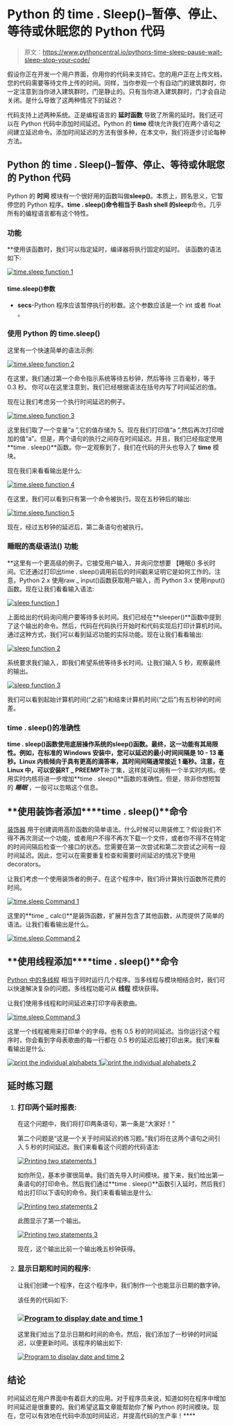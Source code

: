 # Python 的 time . Sleep()–暂停、停止、等待或休眠您的 Python 代码

> 原文：<https://www.pythoncentral.io/pythons-time-sleep-pause-wait-sleep-stop-your-code/>

假设你正在开发一个用户界面，你用你的代码来支持它。您的用户正在上传文档，您的代码需要等待文件上传的时间。同样，当你参观一个有自动门的建筑群时，你一定注意到当你进入建筑群时，门是静止的。只有当你进入建筑群时，门才会自动关闭。是什么导致了这两种情况下的延迟？

代码支持上述两种系统。正是编程语言的 **延时函数** 导致了所需的延时。我们还可以在 Python 代码中添加时间延迟。Python 的 **time** 模块允许我们在两个语句之间建立延迟命令。添加时间延迟的方法有很多种，在本文中，我们将逐步讨论每种方法。

## **Python 的 time . Sleep()–暂停、停止、等待或休眠您的 Python 代码**

Python 的 **时间** 模块有一个很好用的函数叫做**sleep()**。本质上，顾名思义，它暂停您的 Python 程序。**time . sleep()**命令相当于 Bash shell 的**sleep**命令。几乎所有的编程语言都有这个特性。

### ****功能****

 **使用该函数时，我们可以指定延时，编译器将执行固定的延时。 该函数的语法如下:

[![time.sleep function 1](img/bba40c7c66ca80ca35ef6bc12a929607.png)](https://www.pythoncentral.io/wp-content/uploads/2013/07/image001.jpg)

#### **time.sleep()参数**

*   **secs**-Python 程序应该暂停执行的秒数。这个参数应该是一个 int 或者 float 。

### **使用 Python 的 time.sleep()**

这里有一个快速简单的语法示例:

[![time.sleep function 2](img/4e10a198ca92e2ded785d937e3c555ec.png)](https://www.pythoncentral.io/wp-content/uploads/2013/07/image002.jpg)

在这里，我们通过第一个命令指示系统等待五秒钟，然后等待 三百毫秒，等于 0.3 秒。 你可以在这里注意到，我们已经根据语法在括号内写了时间延迟的值。

现在让我们考虑另一个执行时间延迟的例子。

[![time.sleep function 3](img/727e129f8161886d5cd25189f8b2e9c1.png)](https://www.pythoncentral.io/wp-content/uploads/2013/07/image003.jpg)

这里我们取了一个变量“a ”,它的值存储为 5。现在我们打印值“a ”,然后再次打印增加的值“a”。但是，两个语句的执行之间存在时间延迟。并且，我们已经指定使用**time . sleep()**函数。你一定观察到了，我们在代码的开头也导入了 **time** 模块。

现在我们来看看输出是什么:

[![time.sleep function 4](img/1b578d3cea301647fbca5e96d8509062.png)](https://www.pythoncentral.io/wp-content/uploads/2013/07/image004.jpg)

在这里，我们可以看到只有第一个命令被执行。现在五秒钟后的输出:

[![time.sleep function 5](img/0c9c9a6caf0bba11b675ee1989ae67ca.png)](https://www.pythoncentral.io/wp-content/uploads/2013/07/image005.jpg)

现在，经过五秒钟的延迟后，第二条语句也被执行。

### **睡眠的高级语法() **功能****

 **这里有一个更高级的例子。它接受用户输入，并询问您想要 【睡眠() 多长时间。它还通过打印出time . sleep()调用前后的时间戳来证明它是如何工作的。注意，Python 2.x 使用raw _ input()函数获取用户输入，而 Python 3.x 使用input()函数。现在让我们看看输入语法:

[![sleep function 1](img/3e0c7462a988e24d9baf195210ad3c2d.png)](https://www.pythoncentral.io/wp-content/uploads/2013/07/image006.jpg)

上面给出的代码询问用户要等待多长时间。我们已经在**sleeper()**函数中提到了这个输出的命令。然后，代码在代码执行开始时和代码实现后打印计算机时间。通过这种方式，我们可以看到延迟功能的实际功能。现在让我们看看输出:

[![sleep function 2](img/1512dbe557e66a83ed0accb07d9e3d2e.png)](https://www.pythoncentral.io/wp-content/uploads/2013/07/image007.jpg)

系统要求我们输入，即我们希望系统等待多长时间。让我们输入 5 秒，观察最终的输出。

[![sleep function 3](img/f7d97f1b791048dce3946ee24f6b9fdf.png)](https://www.pythoncentral.io/wp-content/uploads/2013/07/image008.jpg)

我们可以看到起始计算机时间(“之前”)和结束计算机时间(“之后”)有五秒钟的时间差。

### **time . sleep()的准确性**

**time . sleep()**函数使用底层操作系统的**sleep()**函数。最终，这一功能有其局限性。例如，在标准的 Windows 安装中，您可以延迟的最小时间间隔是 10 - 13 毫秒。Linux 内核倾向于具有更高的滴答率，其时间间隔通常接近 1 毫秒。注意，在 Linux 中，可以安装**RT _ PREEMPT**补丁集，这样就可以拥有一个半实时内核。使用实时内核将进一步增加**time . sleep()**函数的准确性。但是，除非你想短暂的 ***睡眠*** ，一般可以忽略这个信息。

## **使用装饰者添加****time . sleep()****命令**

[装饰器](https://www.geeksforgeeks.org/decorators-in-python/) 用于创建调用高阶函数的简单语法。什么时候可以用装修工？假设我们不得不再次测试一个功能，或者用户不得不再次下载一个文件，或者你不得不在特定的时间间隔后检查一个接口的状态。您需要在第一次尝试和第二次尝试之间有一段时间延迟。因此，您可以在需要重复检查和需要时间延迟的情况下使用 decorators。

让我们考虑一个使用装饰者的例子。在这个程序中，我们将计算执行函数所花费的时间。

[![time.sleep Command 1](img/260750113ef7089377e41a9156d7f7cb.png)](https://www.pythoncentral.io/wp-content/uploads/2013/07/image009.jpg)

这里的**time _ calc()**是装饰函数，扩展并包含了其他函数，从而提供了简单的语法。让我们看看输出是什么。

[![time.sleep Command 2](img/64872001f35ce1ad0617a091b82a6537.png)](https://www.pythoncentral.io/wp-content/uploads/2013/07/image010.jpg)

## **使用线程添加****time . sleep()****命令**

[Python 中的多线程](https://www.tutorialspoint.com/python/python_multithreading.htm) 相当于同时运行几个程序。当多线程与模块相结合时，我们可以快速解决复杂的问题。多线程功能可从 **线程** 模块获得。

让我们使用多线程和时间延迟来打印字母表歌曲。

[![time.sleep Command 3](img/39b8871f2c666b022bfa7d8fcda7db39.png)](https://www.pythoncentral.io/wp-content/uploads/2013/07/image011.jpg)

这里一个线程被用来打印单个的字母。也有 0.5 秒的时间延迟。当你运行这个程序时，你会看到字母表歌曲的每一行都在 0.5 秒的延迟后被打印出来。我们来看看输出是什么:

[![print the individual alphabets 1](img/3c830ead1b722cefa0159d9d3f1d6586.png)](https://www.pythoncentral.io/wp-content/uploads/2013/07/image012.jpg)[![print the individual alphabets 2](img/fb2f8bd11655320c89770d4c226227e7.png)](https://www.pythoncentral.io/wp-content/uploads/2013/07/image013.jpg)

## **延时练习题**

1.  ### **打印两个延时报表:**

    在这个问题中，我们将打印两条语句，第一条是“大家好！”

    第二个问题是“这是一个关于时间延迟的练习题。”我们将在这两个语句之间引入 5 秒的时间延迟。我们来看看这个问题的代码语法:

    [![Printing two statements 1](img/fec4c7450f78c5baba06e332d38c2e99.png)](https://www.pythoncentral.io/wp-content/uploads/2013/07/image014.jpg)

    如你所见，基本步骤很简单。我们首先导入时间模块。接下来，我们给出第一条语句的打印命令。然后我们通过**time . sleep()**函数引入延时，然后我们给出打印以下语句的命令。我们来看看输出是什么:

    [![Printing two statements 2](img/a76c822883fb97f403d1dd1df8637dd0.png)](https://www.pythoncentral.io/wp-content/uploads/2013/07/image015.jpg)

    此图显示了第一个输出。

    [![Printing two statements 3](img/9ca3f504d6fb0408216cc4ceb7a6cdf9.png)](https://www.pythoncentral.io/wp-content/uploads/2013/07/image016.jpg)

    现在，这个输出比前一个输出晚五秒钟获得。

2.  ### **显示日期和时间的程序:**

    让我们创建一个程序，在这个程序中，我们制作一个也能显示日期的数字钟。

    该任务的代码如下:

    ### **[![Program to display date and time 1](img/1558713aeb39eb966e714a0131562822.png)](https://www.pythoncentral.io/wp-content/uploads/2013/07/image017.jpg)**

    这里我们给出了显示日期和时间的命令。然后，我们添加了一秒钟的时间延迟，以便更新时间。该程序的输出如下:

    [![Program to display date and time 2](img/1fa20e9912a7863c722f67a1a7c0ebac.png)](https://www.pythoncentral.io/wp-content/uploads/2013/07/image018.jpg)

## **结论**

时间延迟在用户界面中有着巨大的应用。对于程序员来说，知道如何在程序中增加时间延迟是很重要的。我们希望这篇文章能帮助你了解 Python 的时间模块。现在，您可以有效地在代码中添加时间延迟，并提高代码的生产率！****